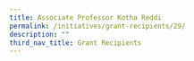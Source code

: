 ```yaml
---
title: Associate Professor Kotha Reddi
permalink: /initiatives/grant-recipients/29/
description: ""
third_nav_title: Grant Recipients
---
```

